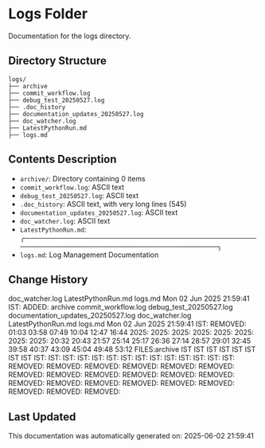 <!-- filepath: /home/michaelnewham/Projects/create_python_project/logs/aboutthisfolder.md -->
# Logs Folder

Documentation for the logs directory.

## Directory Structure

```
logs/
├── archive
├── commit_workflow.log
├── debug_test_20250527.log
├── .doc_history
├── documentation_updates_20250527.log
├── doc_watcher.log
├── LatestPythonRun.md
├── logs.md
```

## Contents Description

- `archive/`: Directory containing 0 items
- `commit_workflow.log`: ASCII text
- `debug_test_20250527.log`: ASCII text
- `.doc_history`: ASCII text, with very long lines (545)
- `documentation_updates_20250527.log`: ASCII text
- `doc_watcher.log`: ASCII text
- `LatestPythonRun.md`: ╭───────────────────────────────────────────────────────────────────────────────────────╮
- `logs.md`: Log Management Documentation

## Change History

doc_watcher.log
LatestPythonRun.md
logs.md
Mon 02 Jun 2025 21:59:41 IST: ADDED: archive commit_workflow.log debug_test_20250527.log documentation_updates_20250527.log doc_watcher.log LatestPythonRun.md logs.md 
Mon 02 Jun 2025 21:59:41 IST: REMOVED:                      01:03 03:58 07:49 10:04 12:47 16:44 2025: 2025: 2025: 2025: 2025: 2025: 2025: 2025: 20:32 20:43 21:57 25:14 25:17 26:36 27:14 28:57 29:01 32:45 39:58 40:37 43:09 45:04 49:48 53:12 FILES:archive IST IST IST IST IST IST IST IST IST: IST: IST: IST: IST: IST: IST: IST: IST: IST: IST: IST: IST: IST: REMOVED: REMOVED: REMOVED: REMOVED: REMOVED: REMOVED: REMOVED: REMOVED: REMOVED: REMOVED: REMOVED: REMOVED: REMOVED: REMOVED: REMOVED: REMOVED: REMOVED: REMOVED: REMOVED: REMOVED: REMOVED: 

## Last Updated

This documentation was automatically generated on: 2025-06-02 21:59:41
